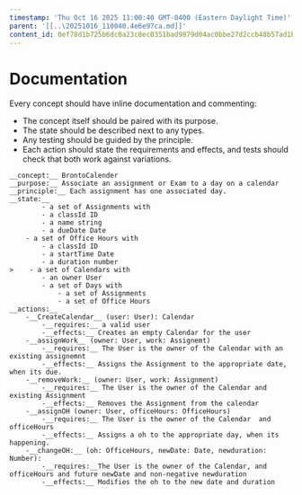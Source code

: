 ```yaml
---
timestamp: 'Thu Oct 16 2025 11:00:40 GMT-0400 (Eastern Daylight Time)'
parent: '[[..\20251016_110040.4e6e97ca.md]]'
content_id: 0ef78d1b725b6dc0a23c8ec0351bad9879d04ac0bbe27d2ccb48b57ad1bb2258
---
```


# Documentation

Every concept should have inline documentation and commenting:

* The concept itself should be paired with its purpose.
* The state should be described next to any types.
* Any testing should be guided by the principle.
* Each action should state the requirements and effects, and tests should check that both work against variations.

```
__concept:__ BrontoCalender
__purpose:__ Associate an assignment or Exam to a day on a calendar
__principle:__ Each assignment has one associated day.
__state:__
        - a set of Assignments with
        - a classId ID
        - a name string
        - a dueDate Date
    - a set of Office Hours with
        - a classId ID
        - a startTime Date
        - a duration number
>    - a set of Calendars with
        - an owner User
        - a set of Days with
            - a set of Assignments
            - a set of Office Hours
__actions:__
    -__CreateCalendar__ (user: User): Calendar
        -__requires:__ a valid user
        -__effects:__ Creates an empty Calendar for the user
    -__assignWork__ (owner: User, work: Assignemt)
        -__requires:__ The User is the owner of the Calendar with an existing assignemnt
        -__effects:__ Assigns the Assignment to the appropriate date, when its due.
    -__removeWork:__ (owner: User, work: Assignment)
        -__requires:__ The User is the owner of the Calendar and existing Assignment
        -__effects:__ Removes the Assignment from the calendar
    -__assignOH (owner: User, officeHours: OfficeHours)
        -__requires:__ The User is the owner of the Calendar  and officeHours
        -__effects:__ Assigns a oh to the appropriate day, when its happening.
    -__changeOH:__ (oh: OfficeHours, newDate: Date, newduration: Number):
        -__requires:__The User is the owner of the Calendar, and officeHours and future newDate and non-negative newduration
        -__effects:__ Modifies the oh to the new date and duration
```

